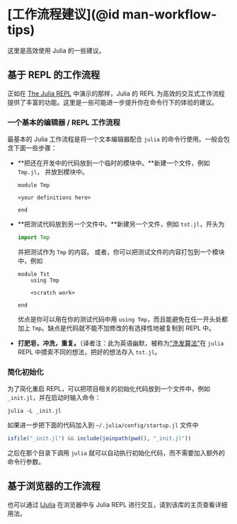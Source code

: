 # [工作流程建议](@id man-workflow-tips)

这里是高效使用 Julia 的一些建议。

## 基于 REPL 的工作流程

正如在 [The Julia REPL](@ref) 中演示的那样，Julia 的 REPL 为高效的交互式工作流程提供了丰富的功能。这里是一些可能进一步提升你在命令行下的体验的建议。

### 一个基本的编辑器 / REPL 工作流程

最基本的 Julia 工作流程是将一个文本编辑器配合 `julia` 的命令行使用。一般会包含下面一些步骤：

  * **把还在开发中的代码放到一个临时的模块中。**新建一个文件，例如 `Tmp.jl`，
    并放到模块中。

    ```
    module Tmp

    <your definitions here>

    end
    ```
  * **把测试代码放到另一个文件中。**新建另一个文件，例如 `tst.jl`，开头为

    ```julia
    import Tmp
    ```

    并把测试作为 `Tmp` 的内容。
    或者，你可以把测试文件的内容打包到一个模块中，例如

    ```
    module Tst
        using Tmp

        <scratch work>

    end
    ```

    优点是你可以用在你的测试代码中用 `using Tmp`，而且能避免在任一开头处都加上 `Tmp`。缺点是代码就不能不加修改的有选择性地被复制到 REPL 中。
     
     
  * **打肥皂，冲洗，重复。**（译者注：此为英语幽默，被称为[“洗发算法”](https://en.wikipedia.org/wiki/Lather,_rinse,_repeat）描述洗头发的过程)在 `julia` REPL 中摸索不同的想法，把好的想法存入 `tst.jl`。

### 简化初始化

为了简化重启 REPL，可以把项目相关的初始化代码放到一个文件中，例如 `_init.jl`，并在启动时输入命令：

```
julia -L _init.jl
```

如果进一步把下面的代码加入到 `~/.julia/config/startup.jl` 文件中

```julia
isfile("_init.jl") && include(joinpath(pwd(), "_init.jl"))
```

之后在那个目录下调用 `julia` 就可以自动执行初始化代码，而不需要加入额外的命令行参数。

## 基于浏览器的工作流程

也可以通过 [IJulia](https://github.com/JuliaLang/IJulia.jl) 在浏览器中与 Julia REPL 进行交互，请到该库的主页查看详细用法。
